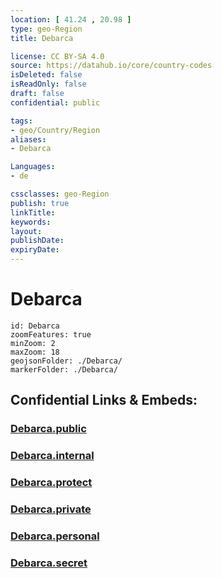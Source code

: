 ```yaml
---
location: [ 41.24 , 20.98 ] 
type: geo-Region
title: Debarca

license: CC BY-SA 4.0
source: https://datahub.io/core/country-codes
isDeleted: false
isReadOnly: false
draft: false
confidential: public

tags:
- geo/Country/Region
aliases:
- Debarca

Languages:
- de

cssclasses: geo-Region
publish: true
linkTitle: 
keywords: 
layout: 
publishDate: 
expiryDate: 
---
```


# Debarca

```leaflet
id: Debarca
zoomFeatures: true 
minZoom: 2 
maxZoom: 18
geojsonFolder: ./Debarca/
markerFolder: ./Debarca/
```


## Confidential Links & Embeds: 

### [Debarca.public](/_public/\Earth\Continent\Europe\Europe~South\Macedonia~North\Municipalities~MacedoniaDebarca.public.md) 

### [Debarca.internal](/_internal/\Earth\Continent\Europe\Europe~South\Macedonia~North\Municipalities~MacedoniaDebarca.internal.md) 

### [Debarca.protect](/_protect/\Earth\Continent\Europe\Europe~South\Macedonia~North\Municipalities~MacedoniaDebarca.protect.md) 

### [Debarca.private](/_private/\Earth\Continent\Europe\Europe~South\Macedonia~North\Municipalities~MacedoniaDebarca.private.md) 

### [Debarca.personal](/_personal/\Earth\Continent\Europe\Europe~South\Macedonia~North\Municipalities~MacedoniaDebarca.personal.md) 

### [Debarca.secret](/_secret/\Earth\Continent\Europe\Europe~South\Macedonia~North\Municipalities~MacedoniaDebarca.secret.md)

